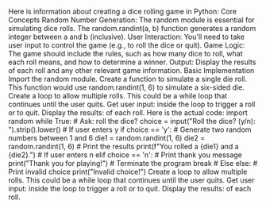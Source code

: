 Here is information about creating a dice rolling game in Python: Core Concepts Random Number Generation: The random module is essential for simulating dice rolls. The random.randint(a, b) function generates a random integer between a and b (inclusive). User Interaction: You'll need to take user input to control the game (e.g., to roll the dice or quit). Game Logic: The game should include the rules, such as how many dice to roll, what each roll means, and how to determine a winner. Output: Display the results of each roll and any other relevant game information. Basic Implementation Import the random module. Create a function to simulate a single die roll. This function would use random.randint(1, 6) to simulate a six-sided die. Create a loop to allow multiple rolls. This could be a while loop that continues until the user quits. Get user input: inside the loop to trigger a roll or to quit. Display the results: of each roll.
Here is the actual code:
import random
while True: # Ask: roll the dice? choice = input("Roll the dice? (y/n): ").strip().lower() # If user enters y if choice == 'y': # Generate two random numbers between 1 and 6 die1 = random.randint(1, 6) die2 = random.randint(1, 6) # Print the results print(f"You rolled a {die1} and a {die2}.") # If user enters n elif choice == 'n': # Print thank you message print("Thank you for playing!") # Terminate the program break # Else else: # Print invalid choice print("Invalid choice!")
Create a loop to allow multiple rolls. This could be a while loop that continues until the user quits.
Get user input: inside the loop to trigger a roll or to quit.
Display the results: of each roll.
